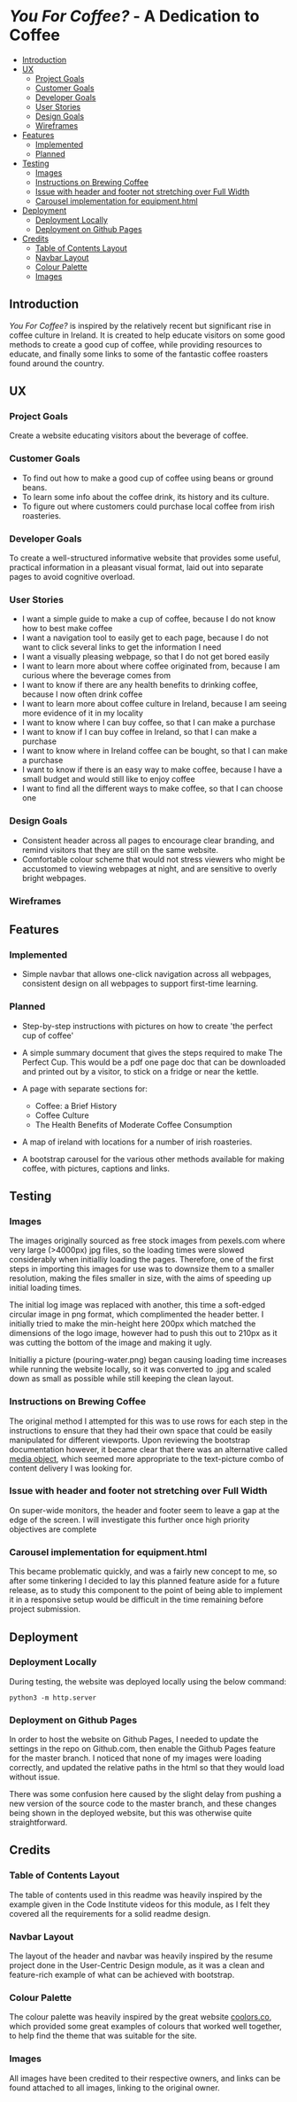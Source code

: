 # *You For Coffee?* - A Dedication to Coffee 
  - [Introduction](#introduction)
  - [UX](#ux)
    - [Project Goals](#project-goals)
    - [Customer Goals](#customer-goals)
    - [Developer Goals](#developer-goals)
    - [User Stories](#user-stories)
    - [Design Goals](#design-goals)
    - [Wireframes](#wireframes)
  - [Features](#features)
    - [Implemented](#implemented)
    - [Planned](#planned)
  - [Testing](#testing)
    - [Images](#images)
    - [Instructions on Brewing Coffee](#instructions-on-brewing-coffee)
    - [Issue with header and footer not stretching over Full Width](#issue-with-header-and-footer-not-stretching-over-full-width)
    - [Carousel implementation for equipment.html](#carousel-implementation-for-equipmenthtml)
  - [Deployment](#deployment)
    - [Deployment Locally](#deployment-locally)
    - [Deployment on Github Pages](#deployment-on-github-pages)
  - [Credits](#credits)
    - [Table of Contents Layout](#table-of-contents-layout)
    - [Navbar Layout](#navbar-layout)
    - [Colour Palette](#colour-palette)
    - [Images](#images-1)
## Introduction

*You For Coffee?* is inspired by the relatively recent but significant rise in coffee culture in Ireland. It is created to help educate visitors on some good methods to create a good cup of coffee, while providing resources to educate, and finally some links to some of the fantastic coffee roasters found around the country.



## UX

### Project Goals

Create a website educating visitors about the beverage of coffee.

### Customer Goals

- To find out how to make a good cup of coffee using beans or ground beans.
- To learn some info about the coffee drink, its history and its culture.
- To figure out where customers could purchase local coffee from irish roasteries.

### Developer Goals

To create a well-structured informative website that provides some useful, practical information in a pleasant visual format, laid out into separate pages to avoid cognitive overload.

### User Stories
- I want a simple guide to make a cup of coffee, because I do not know how to best make coffee
- I want a navigation tool to easily get to each page, because I do not want to click several links to get the information I need
- I want a visually pleasing webpage, so that I do not get bored easily
- I want to learn more about where coffee originated from, because I am curious where the beverage comes from
- I want to know if there are any health benefits to drinking coffee, because I now often drink coffee
- I want to learn more about coffee culture in Ireland, because I am seeing more evidence of it in my locality
- I want to know where I can buy coffee, so that I can make a purchase
- I want to know if I can buy coffee in Ireland, so that I can make a purchase
- I want to know where in Ireland coffee can be bought, so that I can make a purchase
- I want to know if there is an easy way to make coffee, because I have a small budget and would still like to enjoy coffee
- I want to find all the different ways to make coffee, so that I can choose one

### Design Goals

- Consistent header across all pages to encourage clear branding, and remind visitors that they are still on the same website.
- Comfortable colour scheme that would not stress viewers who might be accustomed to viewing webpages at night, and are sensitive to overly bright webpages.

### Wireframes



## Features

### Implemented

- Simple navbar that allows one-click navigation across all webpages, consistent design on all webpages to support first-time learning.

### Planned

- Step-by-step instructions with pictures on how to create 'the perfect cup of coffee'
- A simple summary document that gives the steps required to make The Perfect Cup. This would be a pdf one page doc that can be downloaded and printed out by a visitor, to stick on    a fridge or near the kettle.


- A page with separate sections for:
    - Coffee: a Brief History
    - Coffee Culture
    - The Health Benefits of Moderate Coffee Consumption

- A map of ireland with locations for a number of irish roasteries.

- A bootstrap carousel for the various other methods available for making coffee, with pictures, captions and links.

## Testing

### Images 
The images originally sourced as free stock images from pexels.com where very large (>4000px) jpg files, so the loading times were slowed considerably when initialliy loading the pages. Therefore, one of the first steps in importing this images for use was to downsize them to a smaller resolution, making the files smaller in size, with the aims of speeding up initial loading times. 

The initial log image was replaced with another, this time a soft-edged circular image in png format, which complimented the header better. I initially tried to make the min-height here 200px which matched the dimensions of the logo image, however had to push this out to 210px as it was cutting the bottom of the image and making it ugly.

Initialliy a picture (pouring-water.png) began causing loading time increases while running the website locally, so it was converted to .jpg and scaled down as small as possible while still keeping the clean layout.

### Instructions on Brewing Coffee
The original method I attempted for this was to use rows for each step in the instructions to ensure that they had their own space that could be easily manipulated for different viewports. Upon reviewing the bootstrap documentation however, it became clear that there was an alternative called [media object](https://getbootstrap.com/docs/4.0/layout/media-object/), which seemed more appropriate to the text-picture combo of content delivery I was looking for.

### Issue with header and footer not stretching over Full Width

On super-wide monitors, the header and footer seem to leave a gap at the edge of the screen. I will investigate this further once high priority objectives are complete

### Carousel implementation for equipment.html
This became problematic quickly, and was a fairly new concept to me, so after some tinkering I decided to lay this planned feature aside for a future release, as to study this component to the point of being able to implement it in a responsive setup would be difficult in the time remaining before project submission.

## Deployment

### Deployment Locally

During testing, the website was deployed locally using the below command:

```
python3 -m http.server
```

### Deployment on Github Pages

In order to host the website on Github Pages, I needed to update the settings in the repo on Github.com, then enable the Github Pages feature for the master branch. I noticed that none of my images were loading correctly, and updated the relative paths in the html so that they would load without issue.

There was some confusion here caused by the slight delay from pushing a new version of the source code to the master branch, and these changes being shown in the deployed website, but this was otherwise quite straightforward.

## Credits 

### Table of Contents Layout

The table of contents used in this readme was heavily inspired by the example given in the Code Institute videos for this module, as I felt they covered all the requirements for a solid readme design. 

### Navbar Layout

The layout of the header and navbar was heavily inspired by the resume project done in the User-Centric Design module, as it was a clean and feature-rich example of what can be achieved with bootstrap. 

### Colour Palette

The colour palette was heavily inspired by the great website [coolors.co](https://coolors.co/), which provided some great examples of colours that worked well together, to help find the theme that was suitable for the site.

### Images

All images have been credited to their respective owners, and links can be found attached to all images, linking to the original owner.